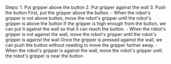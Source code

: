 

Steps:  1. Put gripper above the button  2. Put gripper against the wall  3. Push the button 
    First, put the gripper above the button.
    - When the robot's gripper is not above button, move the robot's gripper until the robot's gripper is above the button
    If the gripper is high enough from the button, we can put it against the wall so that it can reach the button.
    - When the robot's gripper is not against the wall, move the robot's gripper until the robot's gripper is against the wall
    Once the gripper is pressed against the wall, we can push the button without needing to move the gripper farther away.
    - When the robot's gripper is against the wall, move the robot's gripper until the robot's gripper is near the button